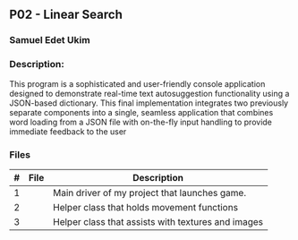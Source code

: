 ## P02 - Linear Search
### Samuel Edet Ukim
### Description:

This program is a sophisticated and user-friendly console application designed to demonstrate real-time text autosuggestion functionality using a JSON-based dictionary. This final implementation integrates two previously separate components into a single, seamless application that combines word loading from a JSON file with on-the-fly input handling to provide immediate feedback to the user

### Files

|   #   | File             | Description                                        |
| :---: | ---------------- | -------------------------------------------------- |
|   1   |         | Main driver of my project that launches game.      |
|   2   |   | Helper class that holds movement functions         |
|   3   |  | Helper class that assists with textures and images |



